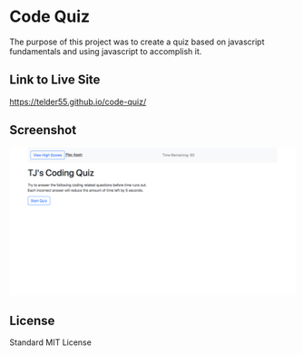 # Code Quiz

The purpose of this project was to create a quiz based on javascript fundamentals and using javascript to accomplish it.

## Link to Live Site
https://telder55.github.io/code-quiz/

## Screenshot
![Alt text](assets/images/TJ-s-Coding-Quiz.png?raw=true "Code Quiz Screenshot")

## License
Standard MIT License